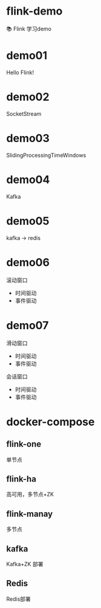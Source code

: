 # flink-demo
📚 Flink 学习demo

# demo01
Hello Flink!

# demo02
SocketStream

# demo03 
SlidingProcessingTimeWindows

# demo04
Kafka

# demo05
kafka -> redis

# demo06
滚动窗口
- 时间驱动
- 事件驱动

# demo07
滑动窗口
- 时间驱动
- 事件驱动

会话窗口
- 时间驱动
- 事件驱动


# docker-compose

## flink-one
单节点

## flink-ha
高可用，多节点+ZK

## flink-manay
多节点

## kafka
Kafka+ZK 部署

## Redis
Redis部署


